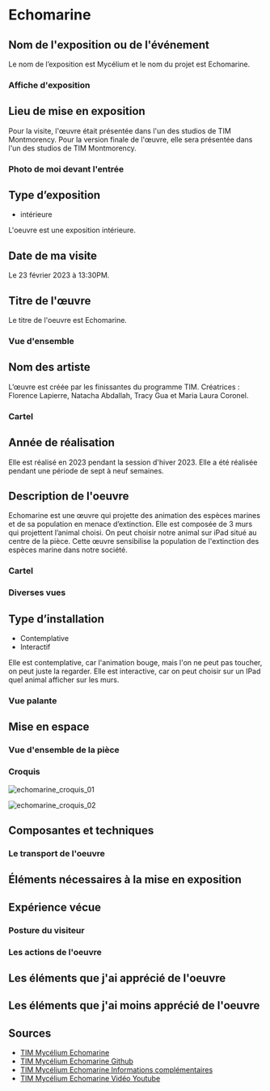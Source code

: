 # Echomarine

## Nom de l'exposition ou de l'événement 

Le nom de l’exposition est Mycélium et le nom du projet est Echomarine.

### Affiche d'exposition 

## Lieu de mise en exposition 

Pour la visite, l'œuvre était présentée dans l'un des studios de TIM Montmorency. Pour la version finale de l'œuvre, elle sera présentée dans l'un des studios de TIM
Montmorency.

### Photo de moi devant l'entrée

## Type d’exposition 

* intérieure

L'oeuvre est une exposition intérieure.

## Date de ma visite

Le 23 février 2023 à 13:30PM.

## Titre de l'œuvre 

Le titre de l'oeuvre est Echomarine.

### Vue d'ensemble

## Nom des artiste 

L’œuvre est créée par les finissantes du programme TIM.
Créatrices : Florence Lapierre, Natacha Abdallah, Tracy Gua et Maria Laura Coronel.

### Cartel

## Année de réalisation  

Elle est réalisé en 2023 pendant la session d'hiver 2023. Elle a été réalisée pendant une période de sept à neuf semaines.

## Description de l'oeuvre

Echomarine est une œuvre qui projette des animation des espèces marines et de sa population en menace d’extinction. Elle est composée de 3 murs qui projettent l’animal 
choisi. On peut choisir notre animal sur iPad situé au centre de la pièce. Cette œuvre sensibilise la population de l'extinction des espèces marine dans notre société.

### Cartel

### Diverses vues

## Type d’installation

* Contemplative
* Interactif

Elle est contemplative, car l'animation bouge, mais l'on ne peut pas toucher, on peut juste la regarder.
Elle est interactive, car on peut choisir sur un IPad quel animal afficher sur les murs.

### Vue palante

## Mise en espace

### Vue d'ensemble de la pièce

### Croquis

![echomarine_croquis_01](https://user-images.githubusercontent.com/112189908/221365062-c1eea47d-8429-431e-8fcc-2e94cae5d6d9.jpg)

![echomarine_croquis_02](https://user-images.githubusercontent.com/112189908/221365064-0595c076-b676-4d83-b524-d7eaf69d08c6.jpg)

## Composantes et techniques 

### Le transport de l'oeuvre

## Éléments nécessaires à la mise en exposition

## Expérience vécue

### Posture du visiteur

### Les actions de l'oeuvre

## Les éléments que j'ai apprécié de l'oeuvre

## Les éléments que j'ai moins apprécié de l'oeuvre

## Sources

* [TIM Mycélium Echomarine](https://tim-montmorency.com/2023/projets/Echomarine/docs/web/index.html)
* [TIM Mycélium Echomarine Github](https://github.com/Echomarine/Echomarine)
* [TIM Mycélium Echomarine Informations complémentaires](https://tim-montmorency.com/2023/projets/Echomarine/docs/web/preproduction.html)
* [TIM Mycélium Echomarine Vidéo Youtube](https://www.youtube.com/watch?v=aZDAxRJoc40)
